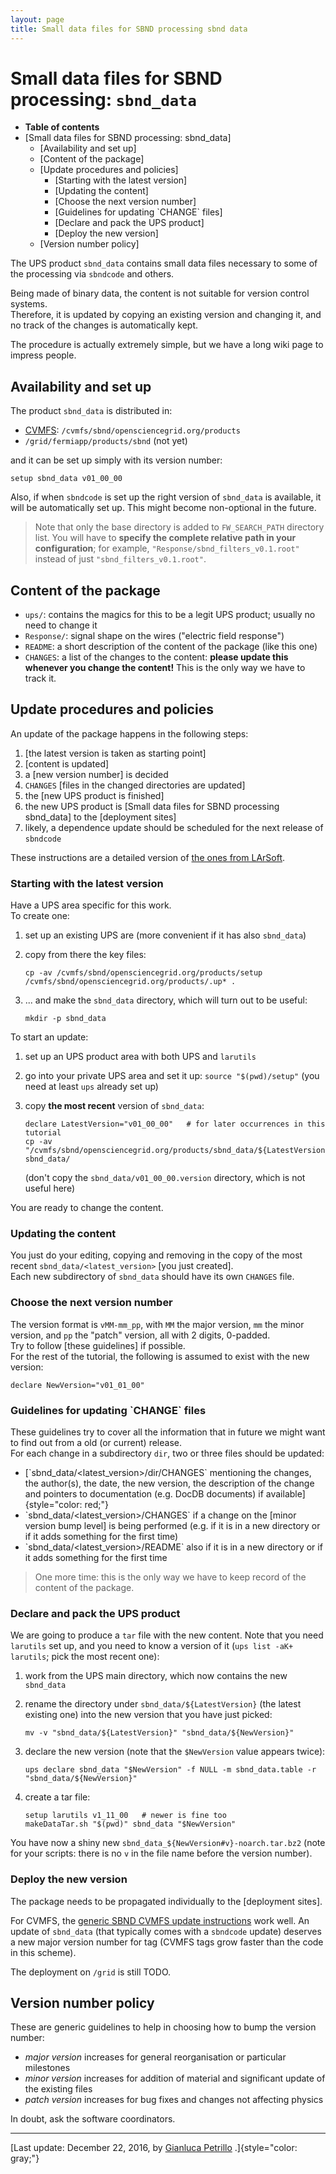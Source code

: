 ```yaml
---
layout: page
title: Small data files for SBND processing sbnd data
---
```




Small data files for SBND processing: `sbnd_data`
===================================================================================================================

-   **Table of contents**
-   [Small data files for SBND processing:
    sbnd\_data]
    -   [Availability and set up]
    -   [Content of the package]
    -   [Update procedures and
        policies]
        -   [Starting with the latest
            version]
        -   [Updating the content]
        -   [Choose the next version
            number]
        -   [Guidelines for updating \`CHANGE\`
            files]
        -   [Declare and pack the UPS
            product]
        -   [Deploy the new version]
    -   [Version number policy]

The UPS product `sbnd_data` contains small data files necessary to some
of the processing via `sbndcode` and others.

Being made of binary data, the content is not suitable for version
control systems.\
Therefore, it is updated by copying an existing version and changing it,
and no track of the changes is automatically kept.

The procedure is actually extremely simple, but we have a long wiki page
to impress people.



Availability and set up
------------------------------------------------------------------

The product `sbnd_data` is distributed in:

-   [CVMFS](Write_files_to_CVMFS.html):
    `/cvmfs/sbnd/opensciencegrid.org/products`
-   `/grid/fermiapp/products/sbnd` (not yet)

and it can be set up simply with its version number:

    setup sbnd_data v01_00_00

Also, if when `sbndcode` is set up the right version of `sbnd_data` is
available, it will be automatically set up. This might become
non-optional in the future.

> Note that only the base directory is added to `FW_SEARCH_PATH`
> directory list. You will have to **specify the complete relative path
> in your configuration**; for example,
> `"Response/sbnd_filters_v0.1.root"` instead of just
> `"sbnd_filters_v0.1.root"`.



Content of the package
----------------------------------------------------------------

-   `ups/`: contains the magics for this to be a legit UPS product;
    usually no need to change it
-   `Response/`: signal shape on the wires (\"electric field response\")
-   `README`: a short description of the content of the package (like
    this one)
-   `CHANGES`: a list of the changes to the content: **please update
    this whenever you change the content!** This is the only way we have
    to track it.



Update procedures and policies
--------------------------------------------------------------------------------

An update of the package happens in the following steps:

1.  [the latest version is taken as starting
    point]
2.  [content is updated]
3.  a [new version number] is
    decided
4.  `CHANGES` [files in the changed directories are
    updated]
5.  the [new UPS product is
    finished]
6.  the new UPS product is [Small data files for SBND processing
    sbnd\_data] to the [deployment
    sites]
7.  likely, a dependence update should be scheduled for the next release
    of `sbndcode`

These instructions are a detailed version of [the ones from
LArSoft](Procedure_to_create_a_new_version_of_larsoft_data.html).



### Starting with the latest version

Have a UPS area specific for this work.\
To create one:

1.  set up an existing UPS are (more convenient if it has also
    `sbnd_data`)

2.  copy from there the key files:

        cp -av /cvmfs/sbnd/opensciencegrid.org/products/setup /cvmfs/sbnd/opensciencegrid.org/products/.up* .

3.  \... and make the `sbnd_data` directory, which will turn out to be
    useful:

        mkdir -p sbnd_data

To start an update:

1.  set up an UPS product area with both UPS and `larutils`

2.  go into your private UPS area and set it up: `source "$(pwd)/setup"`
    (you need at least `ups` already set up)

3.  copy **the most recent** version of `sbnd_data`:

        declare LatestVersion="v01_00_00"   # for later occurrences in this tutorial
        cp -av "/cvmfs/sbnd/opensciencegrid.org/products/sbnd_data/${LatestVersion}" sbnd_data/

    (don\'t copy the `sbnd_data/v01_00_00.version` directory, which is
    not useful here)

You are ready to change the content.



### Updating the content

You just do your editing, copying and removing in the copy of the most
recent `sbnd_data/<latest_version>` [you just
created].\
Each new subdirectory of `sbnd_data` should have its own `CHANGES` file.



### Choose the next version number

The version format is `vMM-mm_pp`, with `MM` the major version, `mm` the
minor version, and `pp` the \"patch\" version, all with 2 digits,
0-padded.\
Try to follow [these
guidelines] if
possible.\
For the rest of the tutorial, the following is assumed to exist with the
new version:

    declare NewVersion="v01_01_00"



### Guidelines for updating \`CHANGE\` files

These guidelines try to cover all the information that in future we
might want to find out from a old (or current) release.\
For each change in a subdirectory `dir`, two or three files should be
updated:

-   [\`sbnd\_data/\<latest\_version\>/dir/CHANGES\` mentioning the
    changes, the author(s), the date, the new version, the description
    of the change and pointers to documentation (e.g. DocDB documents)
    if available]{style="color: red;"}
-   \`sbnd\_data/\<latest\_version\>/CHANGES\` if a change on the [minor
    version bump level] is being
    performed (e.g. if it is in a new directory or if it adds something
    for the first time)
-   \`sbnd\_data/\<latest\_version\>/README\` also if it is in a new
    directory or if it adds something for the first time

> One more time: this is the only way we have to keep record of the
> content of the package.



### Declare and pack the UPS product

We are going to produce a `tar` file with the new content. Note that you
need `larutils` set up, and you need to know a version of it
(`ups list -aK+ larutils`; pick the most recent one):

1.  work from the UPS main directory, which now contains the new
    `sbnd_data`

2.  rename the directory under `sbnd_data/${LatestVersion}` (the latest
    existing one) into the new version that you have just picked:

        mv -v "sbnd_data/${LatestVersion}" "sbnd_data/${NewVersion}"

3.  declare the new version (note that the `$NewVersion` value appears
    twice):

        ups declare sbnd_data "$NewVersion" -f NULL -m sbnd_data.table -r "sbnd_data/${NewVersion}"

4.  create a tar file:

        setup larutils v1_11_00   # newer is fine too
        makeDataTar.sh "$(pwd)" sbnd_data "$NewVersion"

You have now a shiny new `sbnd_data_${NewVersion#v}-noarch.tar.bz2`
(note for your scripts: there is no `v` in the file name before the
version number).



### Deploy the new version

The package needs to be propagated individually to the [deployment
sites].

For CVMFS, the [generic SBND CVMFS update
instructions](Write_files_to_CVMFS.html) work well. An
update of `sbnd_data` (that typically comes with a `sbndcode` update)
deserves a new major version number for tag (CVMFS tags grow faster than
the code in this scheme).

The deployment on `/grid` is still TODO.



Version number policy
--------------------------------------------------------------

These are generic guidelines to help in choosing how to bump the version
number:

-   *major version* increases for general reorganisation or particular
    milestones
-   *minor version* increases for addition of material and significant
    update of the existing files
-   *patch version* increases for bug fixes and changes not affecting
    physics

In doubt, ask the software coordinators.

------------------------------------------------------------------------

[Last update: December 22, 2016, by [Gianluca
Petrillo](mailto:petrillo@fnal.gov) .]{style="color: gray;"}
